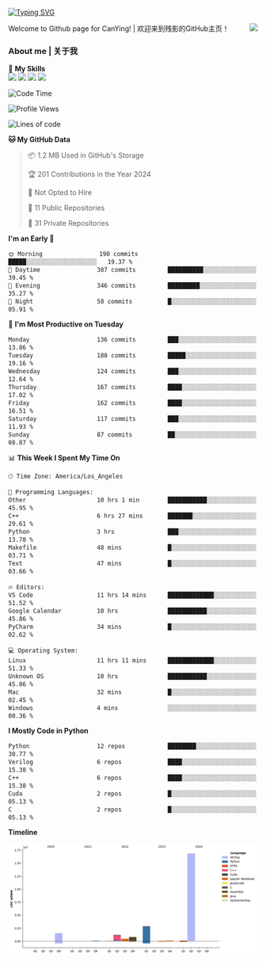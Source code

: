 [![Typing SVG](https://readme-typing-svg.herokuapp.com?size=25&duration=3500&color=00FFFF&vCenter=true&width=250&height=40&lines=Hi+Welcome+%F0%9F%91%8B%F0%9F%8F%BB;I'm+CanYing|残影)](https://git.io/typing-svg)

<a href="#">
  <img align="right" src="https://github-readme-stats.vercel.app/api?username=CanYing0913&count_private=true&rank_icon=github&show_icons=true&bg_color=15,f2f7fd,E0EAFC&" />
</a>

Welcome to Github page for CanYing! | 欢迎来到残影的GitHub主页！

### About me | 关于我

🌟 **My Skills**  
![](https://img.shields.io/badge/-C-A8B9CC?style=flat-square&logo=C&logoColor=fff)
![](https://img.shields.io/badge/-C++-00599C?style=flat-square&logo=Cpp&logoColor=fff)
![](https://img.shields.io/badge/-Python-3776AB?style=flat-square&logo=Python&logoColor=fff)
![](https://img.shields.io/badge/-Linux-000000?style=flat-square&logo=Linux&logoColor=fff)

<!--START_SECTION:waka-->
![Code Time](http://img.shields.io/badge/Code%20Time-283%20hrs%2035%20mins-blue)

![Profile Views](http://img.shields.io/badge/Profile%20Views-0-blue)

![Lines of code](https://img.shields.io/badge/From%20Hello%20World%20I%27ve%20Written-24.0%20million%20lines%20of%20code-blue)

**🐱 My GitHub Data** 

> 📦 1.2 MB Used in GitHub's Storage 
 > 
> 🏆 201 Contributions in the Year 2024
 > 
> 🚫 Not Opted to Hire
 > 
> 📜 11 Public Repositories 
 > 
> 🔑 31 Private Repositories 
 > 
**I'm an Early 🐤** 

```text
🌞 Morning                190 commits         █████░░░░░░░░░░░░░░░░░░░░   19.37 % 
🌆 Daytime                387 commits         ██████████░░░░░░░░░░░░░░░   39.45 % 
🌃 Evening                346 commits         █████████░░░░░░░░░░░░░░░░   35.27 % 
🌙 Night                  58 commits          █░░░░░░░░░░░░░░░░░░░░░░░░   05.91 % 
```
📅 **I'm Most Productive on Tuesday** 

```text
Monday                   136 commits         ███░░░░░░░░░░░░░░░░░░░░░░   13.86 % 
Tuesday                  188 commits         █████░░░░░░░░░░░░░░░░░░░░   19.16 % 
Wednesday                124 commits         ███░░░░░░░░░░░░░░░░░░░░░░   12.64 % 
Thursday                 167 commits         ████░░░░░░░░░░░░░░░░░░░░░   17.02 % 
Friday                   162 commits         ████░░░░░░░░░░░░░░░░░░░░░   16.51 % 
Saturday                 117 commits         ███░░░░░░░░░░░░░░░░░░░░░░   11.93 % 
Sunday                   87 commits          ██░░░░░░░░░░░░░░░░░░░░░░░   08.87 % 
```


📊 **This Week I Spent My Time On** 

```text
🕑︎ Time Zone: America/Los_Angeles

💬 Programming Languages: 
Other                    10 hrs 1 min        ███████████░░░░░░░░░░░░░░   45.95 % 
C++                      6 hrs 27 mins       ███████░░░░░░░░░░░░░░░░░░   29.61 % 
Python                   3 hrs               ███░░░░░░░░░░░░░░░░░░░░░░   13.78 % 
Makefile                 48 mins             █░░░░░░░░░░░░░░░░░░░░░░░░   03.71 % 
Text                     47 mins             █░░░░░░░░░░░░░░░░░░░░░░░░   03.66 % 

🔥 Editors: 
VS Code                  11 hrs 14 mins      █████████████░░░░░░░░░░░░   51.52 % 
Google Calendar          10 hrs              ███████████░░░░░░░░░░░░░░   45.86 % 
PyCharm                  34 mins             █░░░░░░░░░░░░░░░░░░░░░░░░   02.62 % 

💻 Operating System: 
Linux                    11 hrs 11 mins      █████████████░░░░░░░░░░░░   51.33 % 
Unknown OS               10 hrs              ███████████░░░░░░░░░░░░░░   45.86 % 
Mac                      32 mins             █░░░░░░░░░░░░░░░░░░░░░░░░   02.45 % 
Windows                  4 mins              ░░░░░░░░░░░░░░░░░░░░░░░░░   00.36 % 
```

**I Mostly Code in Python** 

```text
Python                   12 repos            ████████░░░░░░░░░░░░░░░░░   30.77 % 
Verilog                  6 repos             ████░░░░░░░░░░░░░░░░░░░░░   15.38 % 
C++                      6 repos             ████░░░░░░░░░░░░░░░░░░░░░   15.38 % 
Cuda                     2 repos             █░░░░░░░░░░░░░░░░░░░░░░░░   05.13 % 
C                        2 repos             █░░░░░░░░░░░░░░░░░░░░░░░░   05.13 % 
```



**Timeline**

![Lines of Code chart](https://raw.githubusercontent.com/CanYing0913/CanYing0913/master/assets/bar_graph.png)


<!--END_SECTION:waka-->
